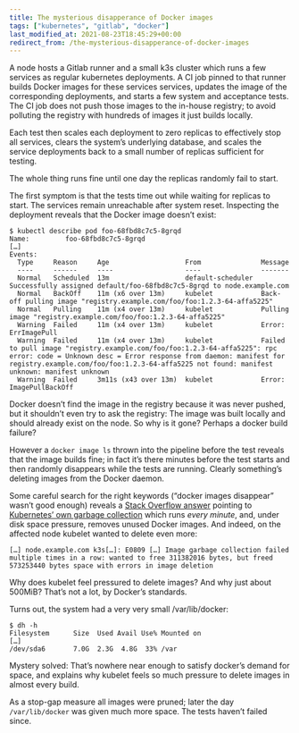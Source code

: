 ```yaml
---
title: The mysterious disapperance of Docker images
tags: ["kubernetes", "gitlab", "docker"]
last_modified_at: 2021-08-23T18:45:29+00:00
redirect_from: /the-mysterious-disapperance-of-docker-images
---
```


A node hosts a Gitlab runner and a small k3s cluster which runs a few services as regular kubernetes deployments. A CI job pinned to that runner builds Docker images  for these services services, updates the image of the corresponding deployments, and starts a few system and acceptance tests. The CI job does not push those images to the in-house registry; to avoid polluting the registry with hundreds of images it just builds locally.

Each test then scales each deployment to zero replicas to effectively stop all services, clears the system’s underlying database, and scales the service deployments back to a small number of replicas sufficient for testing.

The whole thing runs fine until one day the replicas randomly fail to start.

<!--more-->

The first symptom is that the tests time out while waiting for replicas to start. The services remain unreachable after system reset.  Inspecting the deployment reveals that the Docker image doesn’t exist:

```console
$ kubectl describe pod foo-68fbd8c7c5-8grqd
Name:         foo-68fbd8c7c5-8grqd
[…]
Events:
  Type     Reason     Age                   From               Message
  ----     ------     ----                  ----               -------
  Normal   Scheduled  13m                   default-scheduler  Successfully assigned default/foo-68fbd8c7c5-8grqd to node.example.com
  Normal   BackOff    11m (x6 over 13m)     kubelet            Back-off pulling image "registry.example.com/foo/foo:1.2.3-64-affa5225"
  Normal   Pulling    11m (x4 over 13m)     kubelet            Pulling image "registry.example.com/foo/foo:1.2.3-64-affa5225"
  Warning  Failed     11m (x4 over 13m)     kubelet            Error: ErrImagePull
  Warning  Failed     11m (x4 over 13m)     kubelet            Failed to pull image "registry.example.com/foo/foo:1.2.3-64-affa5225": rpc error: code = Unknown desc = Error response from daemon: manifest for registry.example.com/foo/foo:1.2.3-64-affa5225 not found: manifest unknown: manifest unknown
  Warning  Failed     3m11s (x43 over 13m)  kubelet            Error: ImagePullBackOff
```

Docker doesn’t find the image in the registry because it was never pushed, but it shouldn’t even try to ask the registry: The image was built locally and should already exist on the node.  So why is it gone? Perhaps a docker build failure?

However a `docker image ls` thrown into the pipeline before the test reveals that the image builds fine; in fact it’s there minutes before the test starts and then randomly disappears while the tests are running.  Clearly something’s deleting images from the Docker daemon.

Some careful search for the right keywords (“docker images disappear” wasn’t good enough) reveals a [Stack Overflow answer](https://stackoverflow.com/questions/58348036/docker-images-disappearing-over-time) pointing to [Kubernetes’ own garbage collection](https://kubernetes.io/docs/concepts/architecture/garbage-collection/#containers-images) which runs *every minute*, and, under disk space pressure, removes unused Docker images. And indeed, on the affected node kubelet wanted to delete even more:

```
[…] node.example.com k3s[…]: E0809 […] Image garbage collection failed multiple times in a row: wanted to free 311382016 bytes, but freed 573253440 bytes space with errors in image deletion
```

Why does kubelet feel pressured to delete images? And why just about 500MiB?  That’s not a lot, by Docker’s standards.

Turns out, the system had a very very small /var/lib/docker:

```console
$ dh -h
Filesystem      Size  Used Avail Use% Mounted on
[…]
/dev/sda6       7.0G  2.3G  4.8G  33% /var
```

Mystery solved: That’s nowhere near enough to satisfy docker’s demand for space, and explains why kubelet feels so much pressure to delete images in almost every build.

As a stop-gap measure all images were pruned; later the day `/var/lib/docker` was given much more space.  The tests haven’t failed since.
